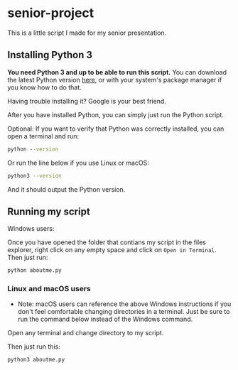 # senior-project

This is a little script I made for my senior presentation.

## Installing Python 3

**You need Python 3 and up to be able to run this script.** You can download the latest Python version [here](https://www.python.org/downloads/), or with your system's package manager if you know how to do that.

Having trouble installing it? Google is your best friend.

After you have installed Python, you can simply just run the Python script.

Optional: If you want to verify that Python was correctly installed, you can open a terminal and run:

```cmd
python --version
```

Or run the line below if you use Linux or macOS:

```sh
python3 --version
```

And it should output the Python version.

## Running my script

Windows users:

Once you have opened the folder that contians my script in the files explorer, right click on any empty space and click on `Open in Terminal`. Then just run:

```cmd
python aboutme.py
```

### Linux and macOS users

- Note: macOS users can reference the above Windows instructions if you don't feel comfortable changing directories in a terminal. Just be sure to run the command below instead of the Windows command.

Open any terminal and change directory to my script.

Then just run this:

```sh
python3 aboutme.py
```
